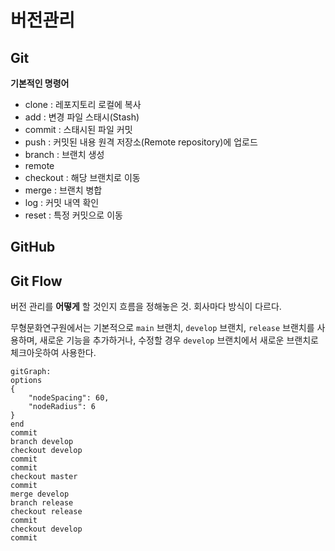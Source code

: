# 버전관리

## Git

**기본적인 명령어**

- clone : 레포지토리 로컬에 복사
- add : 변경 파일 스태시(Stash)
- commit : 스태시된 파일 커밋
- push : 커밋된 내용 원격 저장소(Remote repository)에 업로드
- branch : 브랜치 생성
- remote
- checkout : 해당 브랜치로 이동
- merge : 브랜치 병합
- log : 커밋 내역 확인
- reset : 특정 커밋으로 이동

## GitHub

## Git Flow

버전 관리를 **어떻게** 할 것인지 흐름을 정해놓은 것. 회사마다 방식이 다르다.

무형문화연구원에서는 기본적으로 `main` 브랜치, `develop` 브랜치, `release` 브랜치를 사용하며, 새로운 기능을 추가하거나, 수정할 경우 `develop` 브랜치에서 새로운 브랜치로 체크아웃하여 사용한다.

```mermaid
gitGraph:
options
{
    "nodeSpacing": 60,
    "nodeRadius": 6
}
end
commit
branch develop
checkout develop
commit
commit
checkout master
commit
merge develop
branch release
checkout release
commit
checkout develop
commit
```
